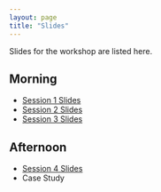 ```yaml
---
layout: page
title: "Slides"
---
```


Slides for the workshop are listed here.

## Morning

* [Session 1 Slides](Session01.html)
* [Session 2 Slides](Session02.html)
* [Session 3 Slides](Session03.html)

## Afternoon

* [Session 4 Slides](Session04.html)
* Case Study
